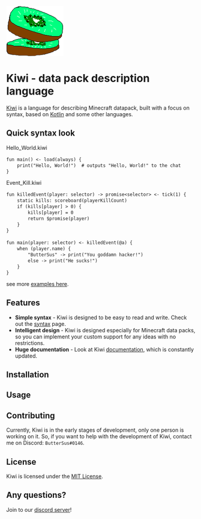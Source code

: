 ![logo](book/assets/logo.png)

Kiwi - data pack description language
=====================================

[Kiwi](https://buttersus.github.io/Kiwi/home) is a language for describing Minecraft datapack,
built with a focus on syntax, based on
[Kotlin](https://kotlinlang.org/) and some other languages.

## Quick syntax look

Hello_World.kiwi

```kiwi
fun main() <- load(always) {
    print("Hello, World!")  # outputs "Hello, World!" to the chat
}
```

Event_Kill.kiwi

```kiwi
fun killedEvent(player: selector) -> promise<selector> <- tick(1) {
    static kills: scoreboard(playerKillCount)
    if (kills[player] > 0) {
        kills[player] = 0
        return $promise(player)
    }
}

fun main(player: selector) <- killedEvent(@a) {
    when (player.name) {
        "ButterSus" -> print("You goddamn hacker!")
        else -> print("He sucks!")
    }
}
```

see more [examples here](https://buttersus.github.io/Kiwi/examples).

## Features

- **Simple syntax** - Kiwi is designed to be easy to read and write.
Check out the [syntax](https://buttersus.github.io/Kiwi/basics/syntax) page.
- **Intelligent design** - Kiwi is designed especially for Minecraft data packs,
so you can implement your custom support for any ideas with no restrictions.
- **Huge documentation** - Look at Kiwi [documentation](https://buttersus.github.io/Kiwi/get-started),
which is constantly updated.

## Installation

[//]: # (TODO: Add installation instructions)

## Usage

[//]: # (TODO: Add usage instructions)

## Contributing

Currently, Kiwi is in the early stages of development, only one person is working on it.
So, if you want to help with the development of Kiwi, contact me on Discord: `ButterSus#0146`. 

## License

Kiwi is licensed under the [MIT License](LICENSE).

## Any questions?

[//]: # (TODO: Add discord server link)
Join to our [discord server](#)!
